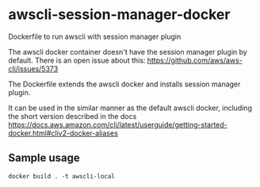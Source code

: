 # awscli-session-manager-docker
Dockerfile to run awscli with session manager plugin

The awscli docker container doesn't have the session manager plugin by default.
There is an open issue about this: https://github.com/aws/aws-cli/issues/5373

The Dockerfile extends the awscli docker and installs session manager plugin.

It can be used in the similar manner as the default awscli docker, including the short version described in the docs
https://docs.aws.amazon.com/cli/latest/userguide/getting-started-docker.html#cliv2-docker-aliases

## Sample usage

```console
docker build . -t awscli-local
```
